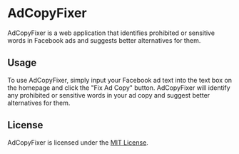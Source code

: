 # AdCopyFixer

AdCopyFixer is a web application that identifies prohibited or sensitive words in Facebook ads and suggests better alternatives for them.




## Usage
To use AdCopyFixer, simply input your Facebook ad text into the text box on the homepage and click the "Fix Ad Copy" button. AdCopyFixer will identify any prohibited or sensitive words in your ad copy and suggest better alternatives for them.



## License

AdCopyFixer is licensed under the [MIT License](https://choosealicense.com/licenses/mit/).


